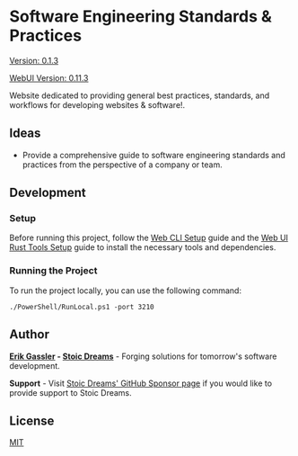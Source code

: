 # Software Engineering Standards & Practices

[Version: 0.1.3](https://github.com/StoicDreams/SESPTech)

[WebUI Version: 0.11.3](https://github.com/StoicDreams/WebUI)

Website dedicated to providing general best practices, standards, and workflows for developing websites & software!.

## Ideas

- Provide a comprehensive guide to software engineering standards and practices from the perspective of a company or team.

## Development

### Setup

Before running this project, follow the [Web CLI Setup](https://webui.stoicdeams.com/tools/cli) guide and the [Web UI Rust Tools Setup](https://webui.stoicdreams.com/tools/rust) guide to install the necessary tools and dependencies.

### Running the Project

To run the project locally, you can use the following command:

```terminal:Run the project from the root directory
./PowerShell/RunLocal.ps1 -port 3210
```

## Author

**[Erik Gassler](https://www.erikgassler.com) - [Stoic Dreams](https://www.stoicdreams.com)** - Forging solutions for tomorrow's software development.

**Support** - Visit [Stoic Dreams' GitHub Sponsor page](https://github.com/sponsors/StoicDreams) if you would like to provide support to Stoic Dreams.

## License

[MIT](LICENSE)
